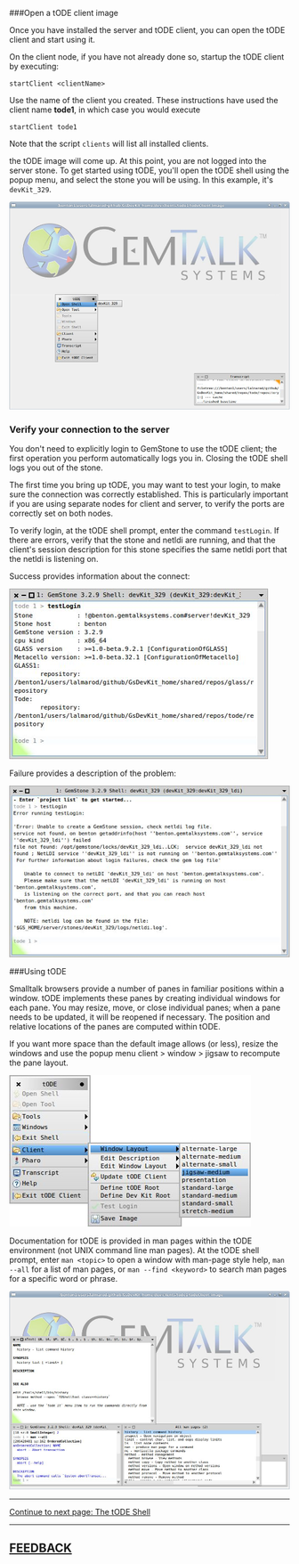 
###Open a tODE client image

Once you have installed the server and tODE client, you can open the tODE client and start using it.

On the client node, if you have not already done so, startup the tODE client by executing:
```
startClient <clientName>
```

Use the name of the client you created.  These instructions have used the client name **tode1**, in which case you would execute

```
startClient tode1
```

Note that the script `clients` will list all installed clients.

the tODE image will come up.  At this point, you are not logged into the server stone.  To get started using tODE, you'll open the tODE shell using the popup menu, and select the stone you will be using.  In this example, it's `devKit_329`.


![open tode shell][2]

### Verify your connection to the server

You don't need to explicitly login to GemStone to use the tODE client; the first operation you perform automatically logs you in.  Closing the tODE shell logs you out of the stone.

The first time you bring up tODE, you may want to test your login, to make sure the connection was correctly established. This is particularly important if you are using separate nodes for client and server, to verify the ports are correctly set on both nodes.  

To verify login, at the tODE shell prompt, enter the command `testLogin`.
If there are errors, verify that the stone and netldi are running, and that the client's session description for this stone specifies the same netldi port that the netldi is listening on. 

Success provides information about the connect:

![tODE Test Login Success][4] 

Failure provides a description of the problem:

![tODE Test Login Fail][5]

###Using tODE

Smalltalk browsers provide a number of panes in familiar positions within a window.  tODE implements these panes by creating individual windows for each pane. You may resize, move, or close individual panes; when a pane needs to be updated, it will be reopened if necessary.  The position and relative locations of the panes are computed within tODE.

If you want more space than the default image allows (or less), resize the windows and use the popup menu client > window > jigsaw to recompute the pane layout. 

![tODE Resize menu][6] 

Documentation for tODE is provided in man pages within the tODE environment (not UNIX command line man pages).  At the tODE shell prompt, enter `man <topic>` to open a window with man-page style help, `man --all` for a list of man pages, or `man --find <keyword>` to search man pages for a specific word or phrase.

![tODE Man Page][7] 

---

[Continue to next page: The tODE Shell][8]

---
[**FEEDBACK**][28]
---


[1]: images/openTodeShell.png
[2]: images/todeClient.png
[3]: images/projectList.png
[4]: images/todeLoginSuccess.png
[5]: images/todeLoginFail.png
[6]: images/todeResizeMenu.png
[7]: images/todeMan.png
[8]: ./todeShell.md

[28]: https://github.com/GsDevKit/GsDevKit_home/issues/new

